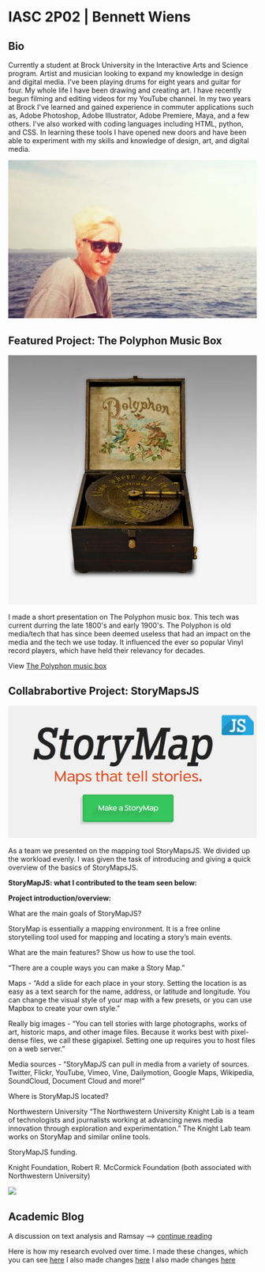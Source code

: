 # **IASC 2P02** | Bennett Wiens

## Bio

Currently a student at Brock University in the Interactive Arts and Science program. Artist and musician looking to expand my knowledge in design and digital media. I've been playing drums for eight years and guitar for four. My whole life I have been drawing and creating art. I have recently begun filming and editing videos for my YouTube channel. In my two years at Brock I've learned and gained experience in commuter applications such as, Adobe Photoshop, Adobe Illustrator, Adobe Premiere, Maya, and a few others. I've also worked with coding languages including HTML, python, and CSS. In learning these tools I have opened new doors and have been able to experiment with my skills and knowledge of design, art, and digital media.

![](Images/photoOfMe.png)

## Featured Project: The Polyphon Music Box

![](Images/box_intro_01.jpg)

I made a short presentation on The Polyphon music box. This tech was current durring the late 1800's and early 1900's. The Polyphon is old media/tech that has since been deemed useless that had an impact on the media and the tech we use today. It influenced the ever so popular Vinyl record players, which have held their relevancy for decades.

View [The Polyphon music box](https://bewiens.github.io/IASC-2P02/reveal/index.html)

## Collabrabortive Project: StoryMapsJS

![](Images/SMJS.png) 

As a team we presented on the mapping tool StoryMapsJS. We divided up the workload evenly. I was given the task of introducing and giving a quick overview of the basics of StoryMapsJS.

**StoryMapJS: what I contributed to the team seen below:**

**Project introduction/overview:** 

What are the main goals of StoryMapJS?

StoryMap is essentially a mapping environment. It is a free online storytelling tool used for mapping and locating a story’s main events.

What are the main features? Show us how to use the tool. 

“There are a couple ways you can make a Story Map.”

Maps - “Add a slide for each place in your story. Setting the location is as easy as a text search for the name, address, or latitude and longitude. You can change the visual style of your map with a few presets, or you can use Mapbox to create your own style.”

Really big images - “You can tell stories with large photographs, works of art, historic maps, and other image files. Because it works best with pixel-dense files, we call these gigapixel. Setting one up requires you to host files on a web server.”

Media sources - “StoryMapJS can pull in media from a variety of sources. Twitter, Flickr, YouTube, Vimeo, Vine, Dailymotion, Google Maps, Wikipedia, SoundCloud, Document Cloud and more!”

Where is StoryMapJS located?

Northwestern University
“The Northwestern University Knight Lab is a team of technologists and journalists working at advancing news media innovation through exploration and experimentation.” The Knight Lab team works on StoryMap and similar online tools.

StoryMapJS funding.

Knight Foundation, Robert R. McCormick Foundation (both associated with Northwestern University)

![](Images/...)

## Academic Blog

A discussion on text analysis and Ramsay --> [continue reading](https://bewiens.github.io/IASC-2P02/blog.md)

Here is how my research evolved over time. I made these changes, which you can see [here](https://github.com/bewiens/IASC-2P02/commit/10d08dee06813071489d560d07f755f0b1553f85#diff-e95c7dc8eefee7d0e25121cd7f0007ae)
I also made changes [here](https://github.com/bewiens/IASC-2P02/commit/654fba624e495dcabd6c2015fa958715c6cd6d38#diff-e95c7dc8eefee7d0e25121cd7f0007ae)
I also made changes [here](https://github.com/bewiens/IASC-2P02/commit/1da3439af4e5db0811cbf4a10673817e78c99e9f#diff-e95c7dc8eefee7d0e25121cd7f0007ae)
